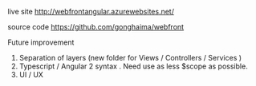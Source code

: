 live site
 http://webfrontangular.azurewebsites.net/

source code
https://github.com/gonghaima/webfront


Future improvement

1. Separation of layers (new folder for Views / Controllers / Services )
2. Typescript / Angular 2 syntax . Need use as less $scope as possible.
3. UI / UX

